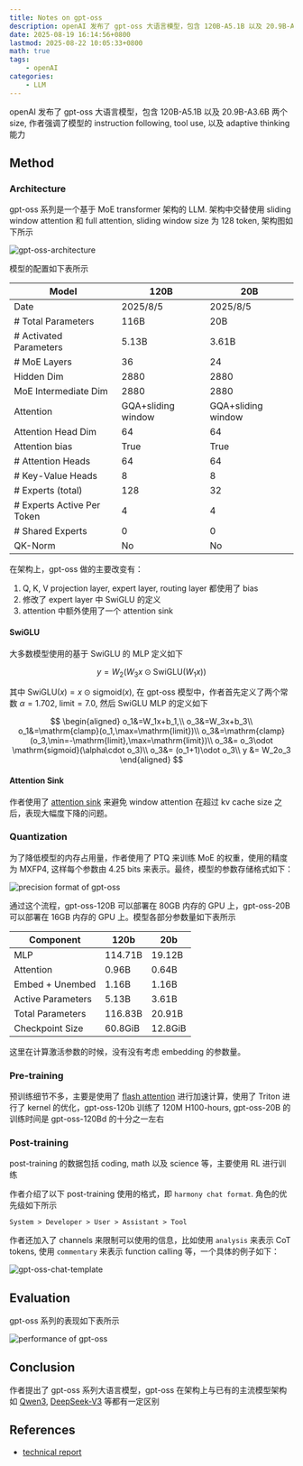 ```yaml
---
title: Notes on gpt-oss
description: openAI 发布了 gpt-oss 大语言模型，包含 120B-A5.1B 以及 20.9B-A3.6B 两个 size, 作者强调了模型的 instruction following, tool use, 以及 adaptive thinking 能力
date: 2025-08-19 16:14:56+0800
lastmod: 2025-08-22 10:05:33+0800
math: true
tags: 
    - openAI
categories:
    - LLM 
---
```



openAI 发布了 gpt-oss 大语言模型，包含 120B-A5.1B 以及 20.9B-A3.6B 两个 size, 作者强调了模型的 instruction following, tool use, 以及 adaptive thinking 能力

## Method

### Architecture

gpt-oss 系列是一个基于 MoE transformer 架构的 LLM. 架构中交替使用 sliding window attention 和 full attention, sliding window size 为 128 token, 架构图如下所示

![gpt-oss-architecture](gpt-oss-architecture.png)

模型的配置如下表所示

| Model                      | 120B               | 20B                |
| -------------------------- | ------------------ | ------------------ |
| Date                       | 2025/8/5           | 2025/8/5           |
| # Total Parameters         | 116B               | 20B                |
| # Activated Parameters     | 5.13B              | 3.61B              |
| # MoE Layers               | 36                 | 24                 |
| Hidden Dim                 | 2880               | 2880               |
| MoE Intermediate Dim       | 2880               | 2880               |
| Attention                  | GQA+sliding window | GQA+sliding window |
| Attention Head Dim         | 64                 | 64                 |
| Attention bias             | True               | True               |
| # Attention Heads          | 64                 | 64                 |
| # Key-Value Heads          | 8                  | 8                  |
| # Experts (total)          | 128                | 32                 |
| # Experts Active Per Token | 4                  | 4                  |
| # Shared Experts           | 0                  | 0                  |
| QK-Norm                    | No                 | No                 |

在架构上，gpt-oss 做的主要改变有：

1. Q, K, V projection layer, expert layer, routing layer 都使用了 bias
2. 修改了 expert layer 中 SwiGLU 的定义
3. attention 中额外使用了一个 attention sink

#### SwiGLU

大多数模型使用的基于 SwiGLU 的 MLP 定义如下

$$
y = W_2(W_3x \odot \mathrm{SwiGLU}(W_1x))
$$

其中 $\mathrm{SwiGLU}(x)=x\odot\mathrm{sigmoid}(x)$,  在 gpt-oss 模型中，作者首先定义了两个常数 $\alpha=1.702$, $\mathrm{limit}=7.0$,  然后 SwiGLU MLP 的定义如下

$$
\begin{aligned}
o_1&=W_1x+b_1,\\
o_3&=W_3x+b_3\\
o_1&=\mathrm{clamp}(o_1,\max=\mathrm{limit})\\
o_3&=\mathrm{clamp}(o_3,\min=-\mathrm{limit},\max=\mathrm{limit})\\
o_3&= o_3\odot \mathrm{sigmoid}(\alpha\cdot o_3)\\
o_3&= (o_1+1)\odot o_3\\
y &= W_2o_3
\end{aligned}
$$

#### Attention Sink

作者使用了 [attention sink](https://maosong.website/p/notes-on-streamingllm/) 来避免 window attention 在超过 kv cache size 之后，表现大幅度下降的问题。

### Quantization

为了降低模型的内存占用量，作者使用了 PTQ 来训练 MoE 的权重，使用的精度为 MXFP4, 这样每个参数由 4.25 bits 来表示。最终，模型的参数存储格式如下：

![precision format of gpt-oss](gpt-oss-precision-format.png)

通过这个流程，gpt-oss-120B 可以部署在 80GB 内存的 GPU 上，gpt-oss-20B 可以部署在 16GB 内存的 GPU 上。模型各部分参数量如下表所示


| Component         | 120b    | 20b     |
| ----------------- | ------- | ------- |
| MLP               | 114.71B | 19.12B  |
| Attention         | 0.96B   | 0.64B   |
| Embed + Unembed   | 1.16B   | 1.16B   |
| Active Parameters | 5.13B   | 3.61B   |
| Total Parameters  | 116.83B | 20.91B  |
| Checkpoint Size   | 60.8GiB | 12.8GiB |

这里在计算激活参数的时候，没有没有考虑 embedding 的参数量。

### Pre-training

预训练细节不多，主要是使用了 [flash attention](flash%20attention.md) 进行加速计算，使用了 Triton 进行了 kernel 的优化，gpt-oss-120b 训练了 120M H100-hours, gpt-oss-20B 的训练时间是 gpt-oss-120Bd 的十分之一左右

### Post-training

post-training 的数据包括 coding, math 以及 science 等，主要使用 RL 进行训练

作者介绍了以下 post-training 使用的格式，即 `harmony chat format`. 角色的优先级如下所示

```
System > Developer > User > Assistant > Tool
```

作者还加入了 channels 来限制可以使用的信息，比如使用 `analysis` 来表示 CoT tokens, 使用 `commentary` 来表示 function calling 等，一个具体的例子如下：

![gpt-oss-chat-template](gpt-oss-chat-template.png)

## Evaluation

gpt-oss 系列的表现如下表所示

![performance of gpt-oss](gpt-oss-performance.png)

## Conclusion

作者提出了 gpt-oss 系列大语言模型，gpt-oss 在架构上与已有的主流模型架构如 [Qwen3](Qwen3.md), [DeepSeek-V3](DeepSeek-V3.md) 等都有一定区别

## References

- [technical report](https://openai.com/index/introducing-gpt-oss/)
